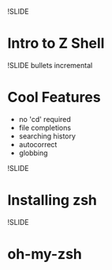 !SLIDE 
# Intro to Z Shell #

!SLIDE bullets incremental
# Cool Features #

* no 'cd' required
* file completions
* searching history
* autocorrect
* globbing

!SLIDE
# Installing zsh #

!SLIDE
# oh-my-zsh #
